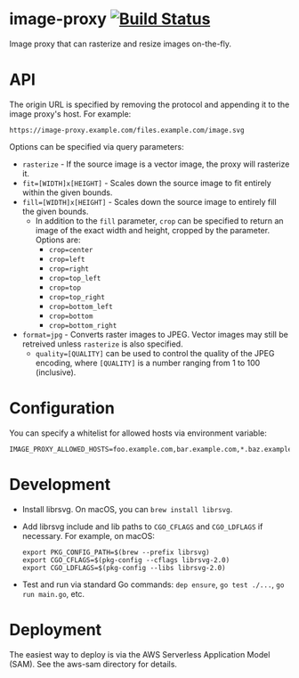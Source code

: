 # image-proxy [![Build Status](https://travis-ci.org/theaaf/image-proxy.svg?branch=master)](https://travis-ci.org/theaaf/image-proxy)

Image proxy that can rasterize and resize images on-the-fly.

# API

The origin URL is specified by removing the protocol and appending it to the image proxy's host. For example:

`https://image-proxy.example.com/files.example.com/image.svg`

Options can be specified via query parameters:

* `rasterize` - If the source image is a vector image, the proxy will rasterize it.
* `fit=[WIDTH]x[HEIGHT]` - Scales down the source image to fit entirely within the given bounds.
* `fill=[WIDTH]x[HEIGHT]` - Scales down the source image to entirely fill the given bounds.
    * In addition to the `fill` parameter, `crop` can be specified to return an image of the exact width and height, cropped by the parameter. Options are:
       * `crop=center`
       * `crop=left`
       * `crop=right`
       * `crop=top_left`
       * `crop=top`
       * `crop=top_right`
       * `crop=bottom_left`
       * `crop=bottom`
       * `crop=bottom_right`
* `format=jpg` - Converts raster images to JPEG. Vector images may still be retreived unless `rasterize` is also specified.
    * `quality=[QUALITY]` can be used to control the quality of the JPEG encoding, where `[QUALITY]` is a number ranging from 1 to 100 (inclusive).

# Configuration

You can specify a whitelist for allowed hosts via environment variable:

```
IMAGE_PROXY_ALLOWED_HOSTS=foo.example.com,bar.example.com,*.baz.example.com
```

# Development

* Install librsvg. On macOS, you can `brew install librsvg`.
* Add librsvg include and lib paths to `CGO_CFLAGS` and `CGO_LDFLAGS` if necessary. For example, on macOS:

  ```
  export PKG_CONFIG_PATH=$(brew --prefix librsvg)
  export CGO_CFLAGS=$(pkg-config --cflags librsvg-2.0)
  export CGO_LDFLAGS=$(pkg-config --libs librsvg-2.0)
  ```
* Test and run via standard Go commands: `dep ensure`, `go test ./...`, `go run main.go`, etc.

# Deployment

The easiest way to deploy is via the AWS Serverless Application Model (SAM). See the aws-sam directory for details.
